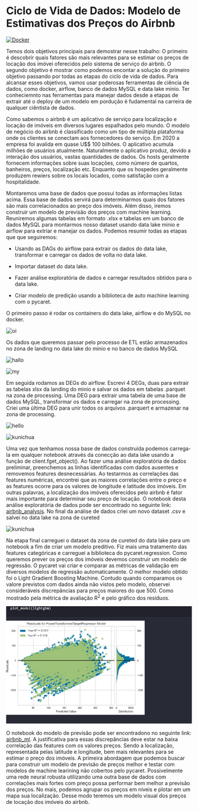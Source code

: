 # Ciclo de Vida de Dados: Modelo de Estimativas dos Preços do Airbnb

[![Docker](https://img.shields.io/badge/docker-%230db7ed.svg?style=for-the-badge&logo=docker&logoColor=white)](https://www.docker.com/)

Temos dois objetivos principais para demostrar nesse trabalho: O primeiro é descobrir quais fatores são mais relevantes para se estimar os preços de locação dos imóvei oferecidos pelo sistema de serviço do airbnb. O segundo objetivo é mostrar como podemos encontar a solução do primeiro objetivo passando por todas as etapas do ciclo de vida de dados. Para alcansar esses objetivos, vamos usar poderosas ferramentas de ciência de dados, como docker, airflow, banco de dados MySQL e data lake minio. Ter conheciemnto nas ferramentas para manejar dados desde a etapas de extrair até o deploy de um modelo em pordução é fudamental na carreira de qualquer ciêntista de dados.

Como sabemos o airbnb é um aplicativo de serviço para localização e locação de imóveis em diversos lugares espalhados pelo mundo. O modelo de negócio do airbnb é 
classificado como um tipo de múltipla plataforma onde os clientes se conectam aos fornecedores do serviço. Em 2020 a empresa foi avalida em quase U$$ 100 bilhões.
O aplicativo acumula milhões de usuários atualmente. Naturalmente o aplicativo produz, devido a interação dos usuários, vastas quantidades 
de dados. Os hosts geralmente fornecem informações sobre suas locações, como número de quartos, banheiros, preços, localização etc. Enquanto que os hospedes 
geralmente produzem rewiers sobre os locais locados, como satisfação com a hospitalidade.

Montaremos uma base de dados que possui todas as informações listas acima. Essa base de dados servirá para determinarmos quais dos fatores são mais correlacionados ao preço dos imóveis. Além disso, iremos construir um modelo de previsão dos preços com machine learning. Reuniremos algumas tabelas em formato .xlsx 
e tabelas em um banco de dados MySQL para montarmos nosso dataset usando data lake minio e airflow para extriar e manejar os dados. Podemos resumir todas as etapas 
que que seguiremos:

* Usando as DAGs do airflow para extrair os dados do data lake, transformar e carregar os dados de volta no data lake.

* Importar dataset do data lake.

* Fazer análise exploratória de dados e carregar resultados obtidos para o data lake.

* Criar modelo de predição usando a biblioteca de auto machine learning com o pycaret.

O primeiro passo é rodar os containers do data lake, airflow e do MySQL no docker.

![oi](https://github.com/RondinellyMorais/Ciclo-de-vida-de-dados-Modelo-de-estimativas-de-pre-os-do-Airbnb/blob/master/imagens/docker.png)

Os dados que queremos passar pelo processo de ETL estão armazenados no zona de landing no data lake do minio e no banco de dados MySQL

![hallo](https://github.com/RondinellyMorais/Ciclo-de-vida-de-dados-Modelo-de-estimativas-de-pre-os-do-Airbnb/blob/master/imagens/minio01.png)

![my](https://github.com/RondinellyMorais/Ciclo-de-vida-de-dados-Modelo-de-estimativas-de-pre-os-do-Airbnb/blob/master/imagens/my.png)

Em seguida rodamos as DEGs do airflow. Escrevi 4 DEGs, duas para extrair as tabelas xlsx da landing do minio e salvar os dados em tabelas .parquet na zona de 
processing. Uma DEG para extrair uma tabela de uma base de dados MySQL, transformar os dados e carregar na zona de processing. Criei uma última DEG para unir todos 
os arquivos .parquert e armazenar na zona de processing.

![hello](https://github.com/RondinellyMorais/Ciclo-de-vida-de-dados-Modelo-de-estimativas-de-pre-os-do-Airbnb/blob/master/imagens/airflow.png)

![kunichua](https://github.com/RondinellyMorais/Ciclo-de-vida-de-dados-Modelo-de-estimativas-de-pre-os-do-Airbnb/blob/master/imagens/minio02.png)

Uma vez que tenhamos nossa base de dados construída podemos carrega-la em qualquer notebook através da conecção ao data lake usando a função de client.fget_object().
Ao fazer uma análise exploratória de dados preliminar, preenchemos as linhas identificadas com dados ausentes e removemos features desnecessárias. Ao testarmos as 
correlações das features numéricas, encontrei que as maiores correlações entre o preço e as features ocorre para os valores de longitude e latitude dos imóveis. 
Em outras palavras, a localização dos imóveis oferecidos pelo airbnb é fator mais importante para determinar seu preço de locação. O notebook desta análise exploratória de dados pode ser encontrado no seguinte link: [airbnb_analysis](https://github.com/RondinellyMorais/-Data-Lifecycle-and-Estimate-Pricing-of-Airbnb/blob/master/notebooks/airbnb_analysis.ipynb). No final da análise de dados criei um novo dataset .csv e salvei no data lake na zona de cureted

![kunichua](https://github.com/RondinellyMorais/Ciclo-de-vida-de-dados-Modelo-de-estimativas-de-pre-os-do-Airbnb/blob/master/imagens/minio03.png)

Na etapa final carreguei o dataset da zona de cureted do data lake para um notebook a fim de criar um modelo preditivo. Fiz mais uma tratamento das features 
categóricas e carreguei a biblioteca do pycaret.regression. Como queremos prever os preços dos imóveis devemos construir um modelo de regressão. O pycaret 
vai criar e comparar as métricas de validação em diversos modelos de regressão automaticamente. O melhor modelo obtido foi o Light Gradient Boosting Machine. Contudo 
quando comparamos os valore previstos com dados ainda não vistos pelo modelo, observei consideráveis discrepâncias para preços maiores do que 500. Como mostrado pela 
métrica de avaliação R<sup>2</sup> e pelo gráfico dos resíduos. 

![graf](https://github.com/RondinellyMorais/-Data-Lifecycle-and-Estimate-Pricing-of-Airbnb/blob/master/imagens/graf.png)

O notebook do modelo de previsão pode ser encontradono no seguinte link: [airbnb_ml](https://github.com/RondinellyMorais/-Data-Lifecycle-and-Estimate-Pricing-of-Airbnb/blob/master/notebooks/airbnb_ml.ipynb). A justificativa para essas discrepâncias deve estar na baixa correlação das features com os valores preços. 
Sendo a localização, representada pelas latitude e longitude, bem mais relevantes para se estimar o preço dos imóveis. A primeira abordagem que podemos buscar para construir um modelo de previsão de preços melhor e testar com modelos de machine learining não cobertos pelo pycaret. Possivelmente uma rede neural robusta utilizando uma outra base de dados com correlações mais fortes com preço possa performar bem melhor a previsão dos preços. No mais, podemos agrupar os preços em níveis e plotar em um mapa sua localização. Desse modo teremos um modelo visual dos preços de locação dos imóveis do airbnb.
